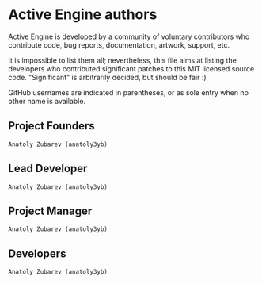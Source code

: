 # Active Engine authors

Active Engine is developed by a community of voluntary contributors who
contribute code, bug reports, documentation, artwork, support, etc.

It is impossible to list them all; nevertheless, this file aims at listing
the developers who contributed significant patches to this MIT licensed
source code. "Significant" is arbitrarily decided, but should be fair :)

GitHub usernames are indicated in parentheses, or as sole entry when no other
name is available.

## Project Founders

    Anatoly Zubarev (anatoly3yb)

## Lead Developer

    Anatoly Zubarev (anatoly3yb)

## Project Manager

    Anatoly Zubarev (anatoly3yb)

## Developers

    Anatoly Zubarev (anatoly3yb)
